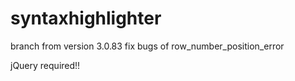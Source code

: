 # syntaxhighlighter
branch from version 3.0.83
fix bugs of row_number_position_error

jQuery required!!
